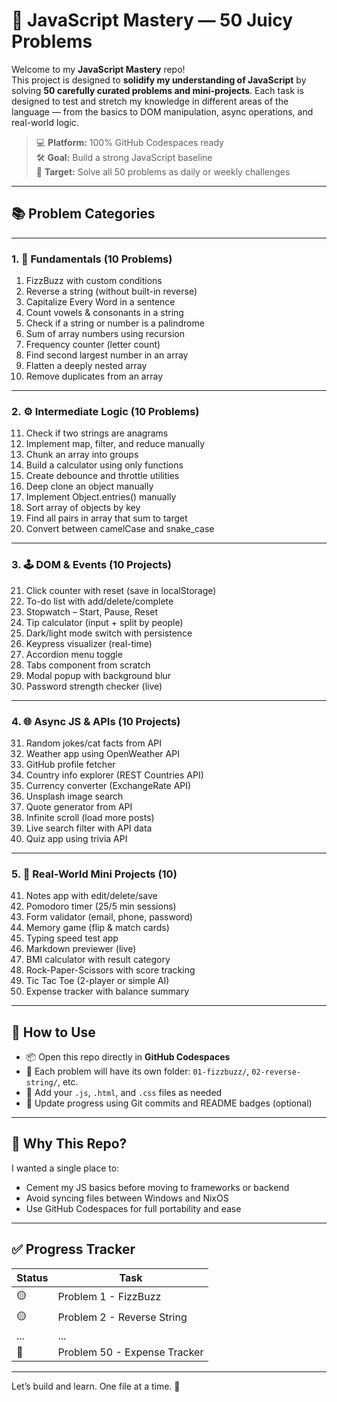# 🧠 JavaScript Mastery — 50 Juicy Problems

Welcome to my **JavaScript Mastery** repo!  
This project is designed to **solidify my understanding of JavaScript** by solving **50 carefully curated problems and mini-projects**. Each task is designed to test and stretch my knowledge in different areas of the language — from the basics to DOM manipulation, async operations, and real-world logic.

> 💻 **Platform:** 100% GitHub Codespaces ready  
> 🛠️ **Goal:** Build a strong JavaScript baseline  
> 📅 **Target:** Solve all 50 problems as daily or weekly challenges

---

## 📚 Problem Categories

---

### 1. 🧠 Fundamentals (10 Problems)

1. FizzBuzz with custom conditions
2. Reverse a string (without built-in reverse)
3. Capitalize Every Word in a sentence
4. Count vowels & consonants in a string
5. Check if a string or number is a palindrome
6. Sum of array numbers using recursion
7. Frequency counter (letter count)
8. Find second largest number in an array
9. Flatten a deeply nested array
10. Remove duplicates from an array

---

### 2. ⚙️ Intermediate Logic (10 Problems)

11. Check if two strings are anagrams
12. Implement map, filter, and reduce manually
13. Chunk an array into groups
14. Build a calculator using only functions
15. Create debounce and throttle utilities
16. Deep clone an object manually
17. Implement Object.entries() manually
18. Sort array of objects by key
19. Find all pairs in array that sum to target
20. Convert between camelCase and snake_case

---

### 3. 🕹️ DOM & Events (10 Projects)

21. Click counter with reset (save in localStorage)
22. To-do list with add/delete/complete
23. Stopwatch – Start, Pause, Reset
24. Tip calculator (input + split by people)
25. Dark/light mode switch with persistence
26. Keypress visualizer (real-time)
27. Accordion menu toggle
28. Tabs component from scratch
29. Modal popup with background blur
30. Password strength checker (live)

---

### 4. 🌐 Async JS & APIs (10 Projects)

31. Random jokes/cat facts from API
32. Weather app using OpenWeather API
33. GitHub profile fetcher
34. Country info explorer (REST Countries API)
35. Currency converter (ExchangeRate API)
36. Unsplash image search
37. Quote generator from API
38. Infinite scroll (load more posts)
39. Live search filter with API data
40. Quiz app using trivia API

---

### 5. 🚀 Real-World Mini Projects (10)

41. Notes app with edit/delete/save
42. Pomodoro timer (25/5 min sessions)
43. Form validator (email, phone, password)
44. Memory game (flip & match cards)
45. Typing speed test app
46. Markdown previewer (live)
47. BMI calculator with result category
48. Rock-Paper-Scissors with score tracking
49. Tic Tac Toe (2-player or simple AI)
50. Expense tracker with balance summary

---

## 🧩 How to Use

- 📦 Open this repo directly in **GitHub Codespaces**
- 📁 Each problem will have its own folder: `01-fizzbuzz/`, `02-reverse-string/`, etc.
- 📌 Add your `.js`, `.html`, and `.css` files as needed
- 📝 Update progress using Git commits and README badges (optional)

---

## 🧠 Why This Repo?

I wanted a single place to:
- Cement my JS basics before moving to frameworks or backend
- Avoid syncing files between Windows and NixOS
- Use GitHub Codespaces for full portability and ease

---

## ✅ Progress Tracker

| Status | Task |
|--------|------|
| 🟡 | Problem 1 - FizzBuzz |
| 🟡 | Problem 2 - Reverse String |
| ... | ... |
| 🔲 | Problem 50 - Expense Tracker |

---

Let’s build and learn. One file at a time. 🧱

